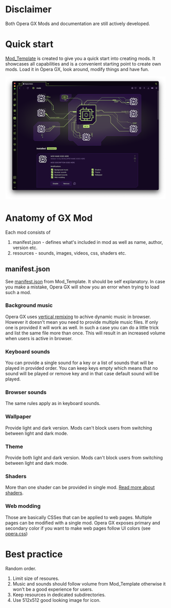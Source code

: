 # Disclaimer

Both Opera GX Mods and documentation are still actively developed. 

# Quick start

[Mod_Template](Mod_Template) is created to give you a quick start into creating mods. It showcases all capabilities and is a convenient starting point to create own mods. Load it in Opera GX, look around, modify things and have fun.

![Loaded Mod Template](images/loaded_mod_template.png)

# Anatomy of GX Mod

Each mod consists of

1. manifest.json - defines what's included in mod as well as name, author, version etc.
2. resources - sounds, images, videos, css, shaders etc. 

## manifest.json 

See [manifest.json](Mod_Template/manifest.json) from Mod_Template. It should be self explanatory. In case you make a mistake, Opera GX will show you an error when trying to load such a mod.

### Background music

Opera GX uses [vertical remixing](https://gamemaker.io/en/blog/compose-video-game-music) to achive dynamic music in browser. However it doesn't mean you need to provide multiple music files. If only one is provided it will work as well. In such a case you can do a little trick and list the same file more than once. This will result in an increased volume when users is active in browser.

### Keyboard sounds

You can provide a single sound for a key or a list of sounds that will be played in provided order. You can keep keys empty which means that no sound will be played or remove key and in that case default sound will be played.

### Browser sounds

The same rules apply as in keyboard sounds.

### Wallpaper

Provide light and dark version. Mods can't block users from switching between light and dark mode.

### Theme

Provide both light and dark version. Mods can't block users from switching between light and dark mode.

### Shaders

More than one shader can be provided in single mod. [Read more about shaders](shaders.md).

### Web modding

Those are basically CSSes that can be applied to web pages. Multiple pages can be modified with a single mod. Opera GX exposes primary and secondary color if you want to make web pages follow UI colors (see [opera.css](Mod_Template/webmodding/opera.css))

# Best practice

Random order.

1. Limit size of resoures.
2. Music and sounds should follow volume from Mod_Template otherwise it won't be a good experience for users.
3. Keep resources in dedicated subdirectories.
4. Use 512x512 good looking image for icon. 


